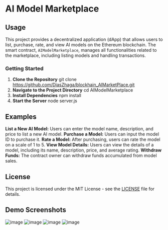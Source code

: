 # AI Model Marketplace

## Usage
This project provides a decentralized application (dApp) that allows users to list, purchase, rate, and view AI models on the Ethereum blockchain. 
The smart contract, `AIModelMarketplace`, manages all functionalities related to the marketplace, including listing models and handling transactions.

### Getting Started
1. **Clone the Repository**
   git clone https://github.com/DiasZhaga/blockhain_AIMarketPlace.git
2. **Navigate to the Project Directory** 
   cd AIModelMarketplace
3. **Install Dependencies** 
   npm install
4. **Start the Server**
   node server.js

## Examples
**List a New AI Model:** Users can enter the model name, description, and price to list a new AI model.
**Purchase a Model:** Users can input the model ID to purchase it.
**Rate a Model:** After purchasing, users can rate the model on a scale of 1 to 5.
**View Model Details:** Users can view the details of a model, including its name, description, price, and average rating.
**Withdraw Funds:** The contract owner can withdraw funds accumulated from model sales.

## License
This project is licensed under the MIT License - see the [LICENSE](LICENSE) file for details.

## Demo Screenshots
![image](https://github.com/user-attachments/assets/ef4bb1eb-9c0d-461f-8541-d98f2ac26d33)
![image](https://github.com/user-attachments/assets/4b46ac25-cccf-4df1-b631-5ede65dceeaf)
![image](https://github.com/user-attachments/assets/a0f8e672-79b9-4967-a628-aa29ee357263)
![image](https://github.com/user-attachments/assets/e369f620-933f-4850-b28e-e5fa031626b6)



